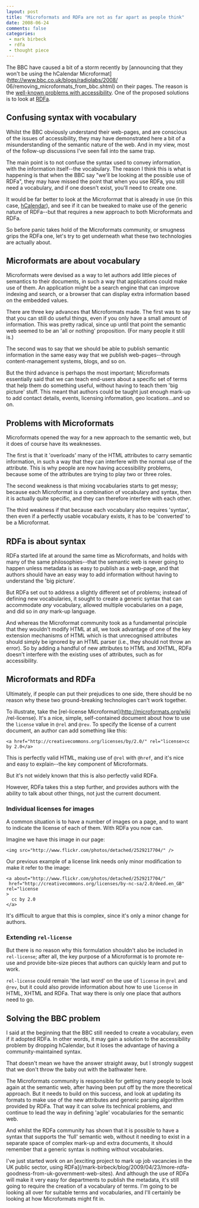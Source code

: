 ```yaml
---
layout: post
title: "Microformats and RDFa are not as far apart as people think"
date: 2008-06-24
comments: false
categories:
 - mark birbeck
 - rdfa
 - thought piece
---
```

  
The BBC have caused a bit of a storm recently by [announcing that they won't
be using the hCalendar Microformat](http://www.bbc.co.uk/blogs/radiolabs/2008/
06/removing_microformats_from_bbc.shtml) on their pages. The reason is the
[well-known problems with
accessibility](http://www.webstandards.org/2007/04/27/haccessibility/). One of
the proposed solutions is to look at [RDFa](http://rdfa.info).

<!-- more -->

  

## Confusing syntax with vocabulary

Whilst the BBC obviously understand their web-pages, and are conscious of the
issues of accessibility, they may have demonstrated here a bit of a
misunderstanding of the semantic nature of the web. And in my view, most of
the follow-up discussions I've seen fall into the same trap.

  
The main point is to not confuse the syntax used to convey information, with
the information itself--the vocabulary. The reason I think this is what is
happening is that when the BBC say "we'll be looking at the possible use of
RDFa", they may have missed the point that when you use RDFa, you still need a
vocabulary, and if one doesn't exist, you'll need to create one.

  
It would be far better to look at the Microformat that is already in use (in
this case, [hCalendar](http://microformats.org/wiki/hcalendar)), and see if it
can be tweaked to make use of the generic nature of RDFa--but that requires a
new approach to both Microformats and RDFa.

  
So before panic takes hold of the Microformats community, or smugness grips
the RDFa one, let's try to get underneath what these two technologies are
actually about.

  

## Microformats are about vocabulary

Microformats were devised as a way to let authors add little pieces of
semantics to their documents, in such a way that applications could make use
of them. An application might be a search engine that can improve indexing and
search, or a browser that can display extra information based on the embedded
values.

  
There are three key advances that Microformats made. The first was to say that
you can still do useful things, even if you only have a small amount of
information. This was pretty radical, since up until that point the semantic
web seemed to be an 'all or nothing' proposition. (For many people it still
is.)

  
The second was to say that we should be able to publish semantic information
in the same easy way that we publish web-pages--through content-management
systems, blogs, and so on.

  
But the third advance is perhaps the most important; Microformats essentially
said that we can teach end-users about a specific set of terms that help them
do something useful, without having to teach them 'big picture' stuff. This
meant that authors could be taught just enough mark-up to add contact details,
events, licensing information, geo locations...and so on.

  

## Problems with Microformats

Microformats opened the way for a new approach to the semantic web, but it
does of course have its weaknesses.

  
The first is that it 'overloads' many of the HTML attributes to carry semantic
information, in such a way that they can interfere with the normal use of the
attribute. This is why people are now having accessibility problems, because
some of the attributes are trying to play two or three roles.

  
The second weakness is that mixing vocabularies starts to get messy; because
each Microformat is a combination of vocabulary and syntax, then it is
actually quite specific, and they can therefore interfere with each other.

  
The third weakness if that because each vocabulary also requires 'syntax',
then even if a perfectly usable vocabulary exists, it has to be 'converted' to
be a Microformat.

  

## RDFa is about syntax

RDFa started life at around the same time as Microformats, and holds with many
of the same philosophies--that the semantic web is never going to happen
unless metadata is as easy to publish as a web-page, and that authors should
have an easy way to add information without having to understand the 'big
picture'.

  
But RDFa set out to address a slightly different set of problems; instead of
defining new vocabularies, it sought to create a generic syntax that can
accommodate _any_ vocabulary, allowed multiple vocabularies on a page, and did
so in _any_ mark-up language.

  
And whereas the Microformat community took as a fundamental principle that
they wouldn't modify HTML at all, we took advantage of one of the key
extension mechanisms of HTML which is that unrecognised attributes should
simply be ignored by an HTML parser (i.e., they should not throw an error). So
by adding a handful of new attributes to HTML and XHTML, RDFa doesn't
interfere with the existing uses of attributes, such as for accessibility.

  

## Microformats and RDFa

Ultimately, if people can put their prejudices to one side, there should be no
reason why these two ground-breaking technologies can't work together.

  
To illustrate, take the [rel-license Microformat](http://microformats.org/wiki
/rel-license). It's a nice, simple, self-contained document about how to use
the `license` value in `@rel` and `@rev`. To specify the license of a current
document, an author can add something like this:

    
    <a href="http://creativecommons.org/licenses/by/2.0/" rel="license>cc by 2.0</a>

This is perfectly valid HTML, making use of `@rel` with `@href`, and it's nice
and easy to explain--the key component of Microformats.

  
But it's not widely known that this is also perfectly valid RDFa.

  
However, RDFa takes this a step further, and provides authors with the ability
to talk about other things, not just the current document.

  

### Individual licenses for images

A common situation is to have a number of images on a page, and to want to
indicate the license of each of them. With RDFa you now can.

  
Imagine we have this image in our page:

    
    <img src="http://www.flickr.com/photos/detached/2529217704/" />

Our previous example of a license link needs only minor modification to make
it refer to the image:

    
    <a about="http://www.flickr.com/photos/detached/2529217704/"  
     href="http://creativecommons.org/licenses/by-nc-sa/2.0/deed.en_GB" rel="license  
    >  
      cc by 2.0  
    </a>

It's difficult to argue that this is complex, since it's only a minor change
for authors.

  

### Extending `rel-license`

But there is no reason why this formulation shouldn't also be included in
`rel-license`; after all, the key purpose of a Microformat is to promote re-
use and provide bite-size pieces that authors can quickly learn and put to
work.

  
`rel-license` could remain 'the last word' on the use of `license` in `@rel`
and `@rev`, but it could also provide information about how to use `license`
in HTML, XHTML and RDFa. That way there is only one place that authors need to
go.

  

## Solving the BBC problem

I said at the beginning that the BBC still needed to create a vocabulary, even
if it adopted RDFa. In other words, it may gain a solution to the
accessibility problem by dropping hCalendar, but it loses the advantage of
having a community-maintained syntax.

  
That doesn't mean we have the answer straight away, but I strongly suggest
that we don't throw the baby out with the bathwater here.

  
The Microformats community is responsible for getting many people to look
again at the semantic web, after having been put off by the more theoretical
approach. But it needs to build on this success, and look at updating its
formats to make use of the new attributes and generic parsing algorithm
provided by RDFa. That way it can solve its technical problems, and continue
to lead the way in defining 'agile' vocabularies for the semantic web.

  
And whilst the RDFa community has shown that it is possible to have a syntax
that supports the 'full' semantic web, without it needing to exist in a
separate space of complex mark-up and extra documents, it should remember that
a generic syntax is nothing without vocabularies.

  
I've just started work on an [exciting project to mark up job vacancies in the
UK public sector, using RDFa](/mark-birbeck/blog/2009/04/23/more-rdfa-
goodness-from-uk-government-web-sites). And although the use of RDFa will make
it very easy for departments to publish the metadata, it's still going to
require the creation of a vocabulary of terms. I'm going to be looking all
over for suitable terms and vocabularies, and I'll certainly be looking at how
Microformats might fit in.


